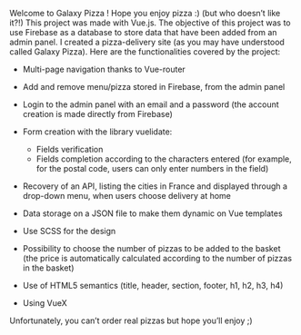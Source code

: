 Welcome to Galaxy Pizza !
Hope you enjoy pizza :) (but who doesn’t like it?!)
This project was made with Vue.js. The objective of this project was to use Firebase as a database to store data that have been added from an admin panel.
I created a pizza-delivery site (as you may have understood called Galaxy Pizza).
Here are the functionalities covered by the project:
  -	Multi-page navigation thanks to Vue-router
  -	Add and remove menu/pizza stored in Firebase, from the admin panel
  -	Login to the admin panel with an email and a password (the account creation is made directly from Firebase)
  -	Form creation with the library vuelidate:
      -	Fields verification
      -	Fields completion according to the characters entered (for example, for the postal code, users can only enter numbers in the field)
  -	Recovery of an API, listing the cities in France and displayed through a drop-down menu, when users choose delivery at home
  -	Data storage on a JSON file to make them dynamic on Vue templates
  -	Use SCSS for the design
  -	Possibility to choose the number of pizzas to be added to the basket (the price is automatically calculated according to the number of pizzas in the basket)
  -	Use of HTML5 semantics (title, header, section, footer, h1, h2, h3, h4)
  
  - Using VueX
  
Unfortunately, you can’t order real pizzas but hope you’ll enjoy ;)

